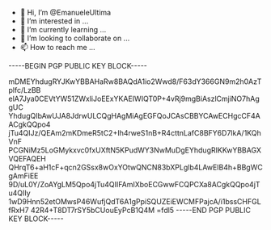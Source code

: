 - 👋 Hi, I’m @EmanueleUltima
- 👀 I’m interested in ...
- 🌱 I’m currently learning ...
- 💞️ I’m looking to collaborate on ...
- 📫 How to reach me ...

<!---
EmanueleUltima/EmanueleUltima is a ✨ special ✨ repository because its `README.md` (this file) appears on your GitHub profile.
You can click the Preview link to take a look at your changes.
--->
-----BEGIN PGP PUBLIC KEY BLOCK-----

mDMEYhdugRYJKwYBBAHaRw8BAQdA1io2Wwd8/F63dY366GN9m2h0AzTplfc/LzBB
elA7Jya0CEVtYW51ZWxliJoEExYKAEIWIQT0P+4vRj9mgBiAszlCmjiNO7hAggUC
YhdugQIbAwUJA8JdrwULCQgHAgMiAgEGFQoJCAsCBBYCAwECHgcCF4AACgkQQpo4
jTu4QIJz/QEAm2mKDmeR5tC2+Ih4rweS1nB+R4cttnLafC8BFY6D7lkA/1KQhVnF
PCGNiMz5LoGMykxvc0fxUXftN5KPudWY3NwMuDgEYhdugRIKKwYBBAGXVQEFAQEH
QHrqT6+aH1cF+qcn2GSsx8wOxYOtwQNCN83bXPLglb4LAwEIB4h+BBgWCgAmFiEE
9D/uL0Y/ZoAYgLM5Qpo4jTu4QIIFAmIXboECGwwFCQPCXa8ACgkQQpo4jTu4QIIy
1wD9Hnn52etOMwsP46WufjQdT6A1gPpiSQUZEiEWCMFPajcA/i1bssCHFGLfRxH7
42R4+T8DT7rSY5bCUouEyPcB1Q4M
=fdl5
-----END PGP PUBLIC KEY BLOCK-----
